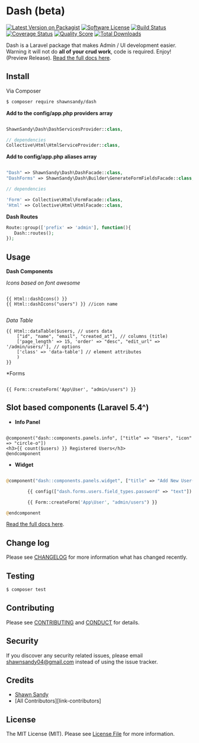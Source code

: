 # Dash (beta)

[![Latest Version on Packagist][ico-version]][link-packagist]
[![Software License][ico-license]](LICENSE.md)
[![Build Status][ico-travis]][link-travis]
[![Coverage Status][ico-scrutinizer]][link-scrutinizer]
[![Quality Score][ico-code-quality]][link-code-quality]
[![Total Downloads][ico-downloads]][link-downloads]

Dash is a Laravel package that makes Admin / UI development easier. Warning it will not do **all of your crud work**, code is required. Enjoy! (Preview Release). [Read the full docs here](/docs).

## Install

Via Composer

``` bash
$ composer require shawnsandy/dash
```

__Add to the config/app.php providers array__ 

``` php

ShawnSandy\Dash\DashServicesProvider::class,

// dependencies
Collective\Html\HtmlServiceProvider::class,

```

__Add to config/app.php aliases array__


```php 

"Dash" => ShawnSandy\Dash\DashFacade::class,
"DashForms" => ShawnSandy\Dash\Builder\GenerateFormFieldsFacade::class,

// dependencies

'Form' => Collective\Html\FormFacade::class,
'Html' => Collective\Html\HtmlFacade::class,

```

__Dash Routes__

```php
Route::group(['prefix' => 'admin'], function(){
   Dash::routes();
});
```

## Usage

__Dash Components__


*Icons based on font awesome*

``` blade

{{ Html::dashIcons() }} 
{{ Html::dashIcons("users") }} //icon name


```


*Data Table*

``` blade
{{ Html::dataTable($users, // users data
    ["id", "name", "email", "created_at"], // columns (title)
    ['page_length' => 15, 'order' => "desc", "edit_url" => '/admin/users/'], // options
    ['class' => 'data-table'] // element attributes
    )
}}

```

*Forms

``` blade

{{ Form::createForm('App\User', "admin/users") }}

```

__Slot based components (Laravel 5.4^)__
-------------------------------------------------------

* **Info Panel**

``` blade

@component("dash::components.panels.info", ["title" => "Users", "icon" => "circle-o"])
<h3>{{ count($users) }} Registered Users</h3>
@endcomponent

```

* **Widget**

``` php

@component("dash::components.panels.widget", ["title" => "Add New User(s)"])

        {{ config(["dash.forms.users.field_types.password" => "text"]) }}

        {{ Form::createForm('App\User', "admin/users") }}

@endcomponent

```
[Read the full docs here](/docs).

## Change log

Please see [CHANGELOG](CHANGELOG.md) for more information what has changed recently.

## Testing

``` bash
$ composer test
```

## Contributing

Please see [CONTRIBUTING](CONTRIBUTING.md) and [CONDUCT](CONDUCT.md) for details.

## Security

If you discover any security related issues, please email shawnsandy04@gmail.com instead of using the issue tracker.

## Credits

- [Shawn Sandy][link-author]
- [All Contributors][link-contributors]

## License

The MIT License (MIT). Please see [License File](LICENSE.md) for more information.

[ico-version]: https://img.shields.io/packagist/v/shawnsandy/dash.svg?style=flat-square
[ico-license]: https://img.shields.io/badge/license-MIT-brightgreen.svg?style=flat-square
[ico-travis]: https://img.shields.io/travis/shawnsandy/dash/master.svg?style=flat-square
[ico-scrutinizer]: https://img.shields.io/scrutinizer/coverage/g/shawnsandy/dash.svg?style=flat-square
[ico-code-quality]: https://img.shields.io/scrutinizer/g/shawnsandy/dash.svg?style=flat-square
[ico-downloads]: https://img.shields.io/packagist/dt/shawnsandy/dash.svg?style=flat-square

[link-packagist]: https://packagist.org/packages/shawnsandy/dash
[link-travis]: https://travis-ci.org/shawnsandy/dash
[link-scrutinizer]: https://scrutinizer-ci.com/g/shawnsandy/dash/code-structure
[link-code-quality]: https://scrutinizer-ci.com/g/shawnsandy/dash
[link-downloads]: https://packagist.org/packages/shawnsandy/dash
[link-author]: https://github.com/shawnsandy

